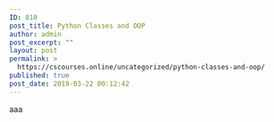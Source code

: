 ```yaml
---
ID: 810
post_title: Python Classes and OOP
author: admin
post_excerpt: ""
layout: post
permalink: >
  https://cscourses.online/uncategorized/python-classes-and-oop/
published: true
post_date: 2019-03-22 00:12:42
---
```

aaa